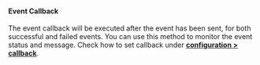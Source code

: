 #### Event Callback

The event callback will be executed after the event has been sent, for both successful and failed events. You can use this method to monitor the event status and message. Check how to set callback under **[configuration > callback](./#configuration)**.
